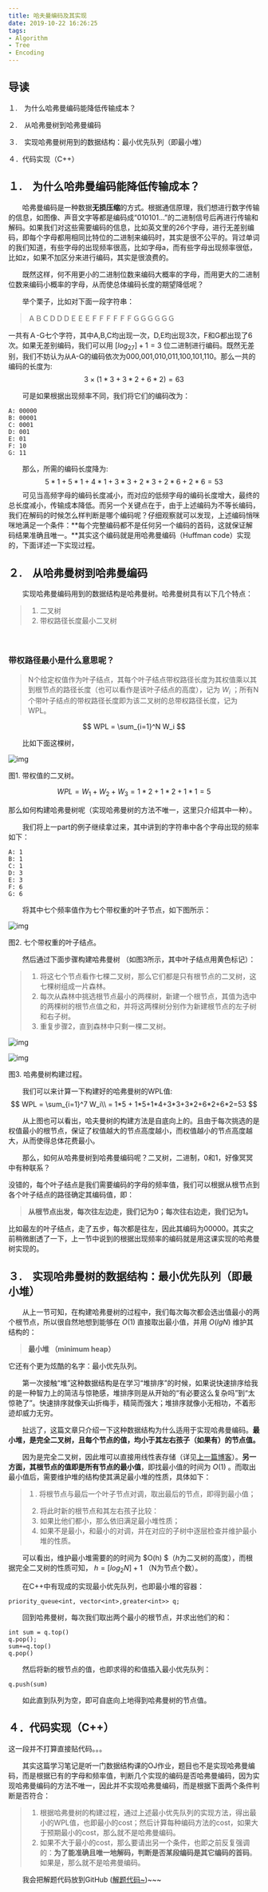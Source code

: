 ```yaml
---
title: 哈夫曼编码及其实现
date: 2019-10-22 16:26:25
tags:
- Algorithm
- Tree
- Encoding
---
```


## **导读**

１.　为什么哈弗曼编码能降低传输成本？

２.　从哈弗曼树到哈弗曼编码

３.　实现哈弗曼树用到的数据结构：最小优先队列（即最小堆）

４．代码实现（C++）



## **１.　为什么哈弗曼编码能降低传输成本？**

　　哈弗曼编码是一种数据**无损压缩**的方式。根据通信原理，我们想进行数字传输的信息，如图像、声音文字等都是编码成“010101...”的二进制信号后再进行传输和解码。如果我们对这些需要编码的信息，比如英文里的26个字母，进行无差别编码，即每个字母都用相同比特位的二进制来编码时，其实是很不公平的。背过单词的我们知道，有些字母的出现频率很高，比如字母a，而有些字母出现频率很低，比如z，如果不加区分来进行编码，其实是很浪费的。

　　既然这样，何不用更小的二进制位数来编码大概率的字母，而用更大的二进制位数来编码小概率的字母，从而使总体编码长度的期望降低呢？

　　举个栗子，比如对下面一段字符串：

> ＡＢＣＤＤＤＥＥＥＦＦＦＦＦＦＧＧＧＧＧＧ

一共有Ａ-G七个字符，其中A,B,C均出现一次，D,E均出现3次，F和G都出现了6次。如果无差别编码，我们可以用 $[log_27]+1=3$ 位二进制进行编码。既然无差别，我们不妨认为从A-G的编码依次为000,001,010,011,100,101,110。那么一共的编码的长度为:
$$
3\times(1*3+3*2+6*2)=63  
$$

<!-- more -->

　　可是如果根据出现频率不同，我们将它们的编码改为：

```
A: 00000
B: 00001
C: 0001
D: 001
E: 01
F: 10
G: 11
```



　　那么，所需的编码长度降为:  
$$
5*1+5*1+4*1+3*3+2*3+2*6+2*6 = 53
$$
　　可见当高频字母的编码长度减小，而对应的低频字母的编码长度增大，最终的总长度减小，传输成本降低。而另一个关键点在于，由于上述编码为不等长编码，我们在解码的时候怎么样判断是哪个编码呢？仔细观察就可以发现，上述编码悄咪咪地满足一个条件：**每个完整编码都不是任何另一个编码的首码，这就保证解码结果准确且唯一。**其实这个编码就是用哈弗曼编码（Huffman code）实现的，下面详述一下实现过程。



## **２.　从哈弗曼树到哈弗曼编码**

　　实现哈弗曼编码用到的数据结构是哈弗曼树。哈弗曼树具有以下几个特点：

> 1. 二叉树 
> 2.  带权路径长度最小二叉树

　　

### 带权路径最小是什么意思呢？

> N个给定权值作为叶子结点，其每个叶子结点带权路径长度为其权值乘以其到根节点的路径长度（也可以看作是该叶子结点的高度），记为 $W_i$ ；所有N个带叶子结点的带权路径长度即为该二叉树的总带权路径长度，记为WPL。

$$
WPL = \sum_{i=1}^N W_i
$$



　　比如下面这棵树，

![img](https://pic4.zhimg.com/v2-ed40ac9eece38fb43d715e4233a21943_b.jpg)

图1. 带权值的二叉树。


$$
WPL = W_1+W_2+W_3 = 1*2+1*2+1*1=5
$$




那么如何构建哈弗曼树呢（实现哈弗曼树的方法不唯一，这里只介绍其中一种）。

　　我们将上一part的例子继续拿过来，其中讲到的字符串中各个字母出现的频率如下：

```
A: 1
B: 1
C: 1
D: 3
E: 3
F: 6
G: 6
```

　　将其中七个频率值作为七个带权重的叶子节点，如下图所示：

![img](https://pic2.zhimg.com/v2-9b379497b4b49be5325b94b555b35299_b.jpg)

图2. 七个带权重的叶子结点。

　　然后通过下面步骤构建哈弗曼树 （如图3所示，其中叶子结点用黄色标记）：

> 1. 将这七个节点看作七棵二叉树，那么它们都是只有根节点的二叉树，这七棵树组成一片森林。 
> 2.  每次从森林中挑选根节点最小的两棵树，新建一个根节点，其值为选中的两棵树的根节点值之和，并将这两棵树分别作为新建根节点的左子树和右子树。 
> 3.  重复步骤2，直到森林中只剩一棵二叉树。



![img](https://pic2.zhimg.com/v2-91dd22b6dd4183fbc4f9d731574e394d_b.jpg)

![img](https://pic4.zhimg.com/v2-b00e87907bf92caffa0034f5b438a43b_b.jpg)

图3. 哈弗曼树构建过程。

　　我们可以来计算一下构建好的哈弗曼树的WPL值:
$$
WPL = \sum_{i=1}^7 W_i\\ = 1*5 + 1*5+1*4+3*3+3*2+6*2+6*2=53  
$$


　　从上图也可以看出，哈夫曼树的构建方法是自底向上的。且由于每次挑选的是权值最小的根节点，保证了权值越大的节点高度越小，而权值越小的节点高度越大，从而使得总体花费最小。　　

　　那么，如何从哈弗曼树到哈弗曼编码呢？二叉树，二进制，0和1，好像冥冥中有种联系？

没错的，每个叶子结点是我们需要编码的字母的频率值，我们可以根据从根节点到各个叶子结点的路径确定其编码值，即：

> **从根节点出发，每次往左边走，我们记为0；每次往右边走，我们记为1。**

比如最左的叶子结点，走了五步，每次都是往左，因此其编码为00000。其实之前稍微剧透了一下，上一节中说到的根据出现频率的编码就是用这课实现的哈弗曼树实现的。



## **３.　实现哈弗曼树的数据结构：最小优先队列（即最小堆）**

　　从上一节可知，在构建哈弗曼树的过程中，我们每次每次都会选出值最小的两个根节点，所以很自然地想到能够在 $O(1)$ 直接取出最小值，并用 $O(lgN)$ 维护其结构的：

> **最小堆 （minimum heap）**

它还有个更为炫酷的名字：最小优先队列。

　　第一次接触“堆”这种数据结构是在学习“堆排序”的时候，如果说快速排序给我的是一种智力上的简洁与惊艳感，堆排序则是从开始的“有必要这么复杂吗”到“太惊艳了”。快速排序就像天山折梅手，精简而强大；堆排序就像小无相功，不着形迹却威力无穷。

　　扯远了，这篇文章只介绍一下这种数据结构为什么适用于实现哈弗曼编码。**最小堆，是完全二叉树，且每个节点的值，均小于其左右孩子（如果有）的节点值。**

　　因为是完全二叉树，因此堆可以直接用线性表存储（详见[上一篇博客](https://zhuanlan.zhihu.com/p/35035166)）。**另一方面，其根节点的值即是所有节点的最小值**，即找最小值的时间为 $O(1)$ 。而取出最小值后，需要维护堆的结构使其满足最小堆的性质，具体如下：

>   １. 将根节点与最后一个叶子节点对调，取出最后的节点，即得到最小值； 
>
> 2.  将此时新的根节点和其左右孩子比较：
>    1. 如果比他们都小，那么依旧满足最小堆性质；
>    2. 如果不是最小，和最小的对调，并在对应的子树中逐层检查并维护最小堆的性质。



　　可以看出，维护最小堆需要的的时间为 $O(h) $（*h*为二叉树的高度），而根据完全二叉树的性质可知， $h=\left[ log_2N \right]+1$ （N为节点个数）。

　　在C++中有现成的实现最小优先队列，也即最小堆的容器：

```
priority_queue<int, vector<int>,greater<int>> q;
```

　　回到哈弗曼树，每次我们取出两个最小的根节点，并求出他们的和：

```
int sum = q.top()
q.pop();
sum+=q.top()
q.pop()
```

　　然后将新的根节点的值，也即求得的和值插入最小优先队列：

```
q.push(sum)
```

　　如此直到队列为空，即可自底向上地得到哈弗曼树的节点值。



## **４．代码实现（C++）**

这一段并不打算直接贴代码。。。

　　其实这篇学习笔记是听一门数据结构课的OJ作业，题目也不是实现哈弗曼编码，而是根据已有的字母和频率值，判断几个实现的编码是否哈弗曼编码，因为实现哈弗曼编码的方法不唯一，因此并不实现哈弗曼编码，而是根据下面两个条件判断是否符合：

> 1. 根据哈弗曼树的构建过程，通过上述最小优先队列的实现方法，得出最小的WPL值，也即最小的cost；然后计算每种编码方法的cost，如果大于预期最小的cost，那么就不是哈弗曼编码。 
> 2. 如果不大于最小的cost，那么要请出另一个条件，也即之前反复强调的：**为了能准确且唯一地解码，判断是否某段编码是其它编码的首码**。如果是，那么就不是哈弗曼编码。

　　我会把解题代码放到GitHub ([解题代码~](https://github.com/happya/fun-algorithms-cpp/tree/master/Huffman))~~~
